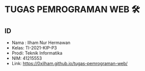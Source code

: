 # TUGAS PEMROGRAMAN WEB 🛠️
## ID
- Nama : Ilham Nur Hermawan
- Kelas: TI-2021-KIP-P3
- Prodi: Teknik Informatika
- NIM: 41215553
- Link: https://0xilham.github.io/tugas-pemrograman-web/
